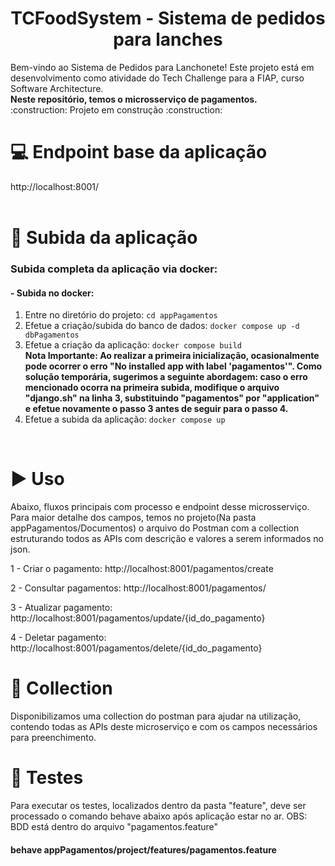 <h1 align="center"> TCFoodSystem - Sistema de pedidos para lanches </h1>
Bem-vindo ao Sistema de Pedidos para Lanchonete! Este projeto está em desenvolvimento como atividade do Tech Challenge para a FIAP, curso Software Architecture.	
<br/>
<b>Neste repositório, temos o microsserviço de pagamentos.</b>
<br/>
:construction: Projeto em construção :construction:
<br/>

# :computer: Endpoint base da aplicação
http://localhost:8001/
<br/>
<br/>

# :hammer: Subida da aplicação
### Subida completa da aplicação via docker:

#### - Subida no docker:
1. Entre no diretório do projeto: `cd appPagamentos`
2. Efetue a criação/subida do banco de dados: `docker compose up -d dbPagamentos`
3. Efetue a criação da aplicação: `docker compose build`                                                                                                                                                                                                                                                     
      <b>Nota Importante:
      Ao realizar a primeira inicialização, ocasionalmente pode ocorrer o erro "No installed app with label 'pagamentos'". Como solução temporária, sugerimos a seguinte abordagem: caso o erro mencionado ocorra na primeira subida, modifique o arquivo "django.sh" na linha       3, substituindo "pagamentos" por "application" e efetue novamente o passo 3 antes de seguir para o passo 4.</b>
4. Efetue a subida da aplicação: `docker compose up`
<br/>
  
# :arrow_forward: Uso 
Abaixo, fluxos principais com processo e endpoint desse microsserviço. Para maior detalhe dos campos, temos no projeto(Na pasta appPagamentos/Documentos) o arquivo do Postman com a collection estruturando todos as APIs com descrição e valores a serem informados no json.

1 - Criar o pagamento: http://localhost:8001/pagamentos/create

2 - Consultar pagamentos: http://localhost:8001/pagamentos/

3 - Atualizar pagamento: http://localhost:8001/pagamentos/update/{id_do_pagamento}

4 - Deletar pagamento: http://localhost:8001/pagamentos/delete/{id_do_pagamento}

# :page_with_curl: Collection
Disponibilizamos uma collection do postman para ajudar na utilização, contendo todas as APIs deste microserviço e com os campos necessários para preenchimento. 

# :test_tube: Testes
Para executar os testes, localizados dentro da pasta "feature", deve ser processado o comando behave abaixo após aplicação estar no ar.
OBS: BDD está dentro do arquivo "pagamentos.feature"

#### behave appPagamentos/project/features/pagamentos.feature